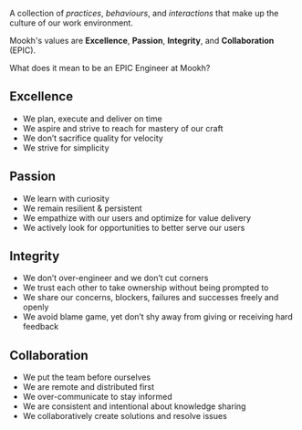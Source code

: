 A collection of *practices*, *behaviours*, and *interactions* that make up the culture of our work environment.

Mookh's values are **Excellence**, **Passion**, **Integrity**, and **Collaboration** (EPIC).

What does it mean to be an EPIC Engineer at Mookh?

## Excellence
- We plan, execute and deliver on time
- We aspire and strive to reach for mastery of our craft
- We don’t sacrifice quality for velocity
- We strive for simplicity

## Passion
- We learn with curiosity
- We remain resilient & persistent
- We empathize with our users and optimize for value delivery
- We actively look for opportunities to better serve our users

## Integrity
- We don’t over-engineer and we don’t cut corners
- We trust each other to take ownership without being prompted to
- We share our concerns, blockers, failures and successes freely and openly
- We avoid blame game, yet don’t shy away from giving or receiving hard feedback

## Collaboration
- We put the team before ourselves
- We are remote and distributed first
- We over-communicate to stay informed
- We are consistent and intentional about knowledge sharing
- We collaboratively create solutions and resolve issues
